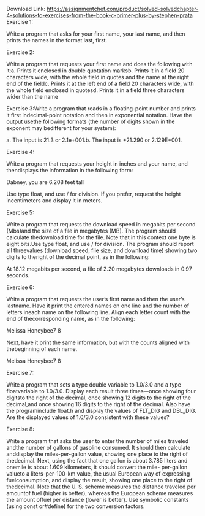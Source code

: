 Download Link: https://assignmentchef.com/product/solved-solvedchapter-4-solutions-to-exercises-from-the-book-c-primer-plus-by-stephen-prata
<br>
Exercise 1:

Write a program that asks for your first name, your last name, and then prints the names in the format last, first.

Exercise 2:

Write a program that requests your first name and does the following with it:a. Prints it enclosed in double quotation marksb. Prints it in a field 20 characters wide, with the whole field in quotes and the name at the right end of the fieldc. Prints it at the left end of a field 20 characters wide, with the whole field enclosed in quotesd. Prints it in a field three characters wider than the name

Exercise 3:Write a program that reads in a floating-point number and prints it first indecimal-point notation and then in exponential notation. Have the output usethe following formats (the number of digits shown in the exponent may bedifferent for your system):

a. The input is 21.3 or 2.1e+001.b. The input is +21.290 or 2.129E+001.

Exercise 4:

Write a program that requests your height in inches and your name, and thendisplays the information in the following form:

Dabney, you are 6.208 feet tall

Use type float, and use / for division. If you prefer, request the height incentimeters and display it in meters.

Exercise 5:

Write a program that requests the download speed in megabits per second (Mbs)and the size of a file in megabytes (MB). The program should calculate thedownload time for the file. Note that in this context one byte is eight bits.Use type float, and use / for division. The program should report all threevalues (download speed, file size, and download time) showing two digits to theright of the decimal point, as in the following:

At 18.12 megabits per second, a file of 2.20 megabytes downloads in 0.97 seconds.

Exercise 6:

Write a program that requests the user’s first name and then the user’s lastname. Have it print the entered names on one line and the number of letters ineach name on the following line. Align each letter count with the end of thecorresponding name, as in the following:

Melissa Honeybee7 8

Next, have it print the same information, but with the counts aligned with thebeginning of each name.

Melissa Honeybee7 8

Exercise 7:

Write a program that sets a type double variable to 1.0/3.0 and a type floatvariable to 1.0/3.0. Display each result three times—once showing four digitsto the right of the decimal, once showing 12 digits to the right of the decimal,and once showing 16 digits to the right of the decimal. Also have the programinclude float.h and display the values of FLT_DIG and DBL_DIG. Are the displayed values of 1.0/3.0 consistent with these values?

Exercise 8:

Write a program that asks the user to enter the number of miles traveled andthe number of gallons of gasoline consumed. It should then calculate anddisplay the miles-per-gallon value, showing one place to the right of thedecimal. Next, using the fact that one gallon is about 3.785 liters and onemile is about 1.609 kilometers, it should convert the mile- per-gallon valueto a liters-per-100-km value, the usual European way of expressing fuelconsumption, and display the result, showing one place to the right of thedecimal. Note that the U. S. scheme measures the distance traveled per amountof fuel (higher is better), whereas the European scheme measures the amount offuel per distance (lower is better). Use symbolic constants (using const or#define) for the two conversion factors.